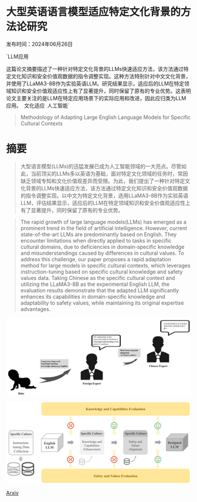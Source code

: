# 大型英语语言模型适应特定文化背景的方法论研究

发布时间：2024年06月26日

`LLM应用

这篇论文摘要描述了一种针对特定文化背景的LLMs快速适应方法，该方法通过特定文化知识和安全价值观数据的指令调整实现。这种方法特别针对中文文化背景，并使用了LLaMA3-8B作为实验英语LLM。研究结果显示，适应后的LLM在特定领域知识和安全价值观适应性上有了显著提升，同时保留了原有的专业优势。这表明论文主要关注的是LLM在特定应用场景下的实际应用和改进，因此应归类为LLM应用。` `文化适应` `人工智能`

> Methodology of Adapting Large English Language Models for Specific Cultural Contexts

# 摘要

> 大型语言模型(LLMs)的迅猛发展已成为人工智能领域的一大亮点。尽管如此，当前顶尖的LLMs多以英语为基础，面对特定文化领域的任务时，常因缺乏领域专知和文化价值观差异而受限。为此，我们提出了一种针对特定文化背景的LLMs快速适应方法，该方法通过特定文化知识和安全价值观数据的指令调整实现。以中文为特定文化背景，选用LLaMA3-8B作为实验英语LLM，评估结果显示，适应后的LLM在特定领域知识和安全价值观适应性上有了显著提升，同时保留了原有的专业优势。

> The rapid growth of large language models(LLMs) has emerged as a prominent trend in the field of artificial intelligence. However, current state-of-the-art LLMs are predominantly based on English. They encounter limitations when directly applied to tasks in specific cultural domains, due to deficiencies in domain-specific knowledge and misunderstandings caused by differences in cultural values. To address this challenge, our paper proposes a rapid adaptation method for large models in specific cultural contexts, which leverages instruction-tuning based on specific cultural knowledge and safety values data. Taking Chinese as the specific cultural context and utilizing the LLaMA3-8B as the experimental English LLM, the evaluation results demonstrate that the adapted LLM significantly enhances its capabilities in domain-specific knowledge and adaptability to safety values, while maintaining its original expertise advantages.

![大型英语语言模型适应特定文化背景的方法论研究](../../../paper_images/2406.18192/fig1.png)

![大型英语语言模型适应特定文化背景的方法论研究](../../../paper_images/2406.18192/fig2.png)

[Arxiv](https://arxiv.org/abs/2406.18192)